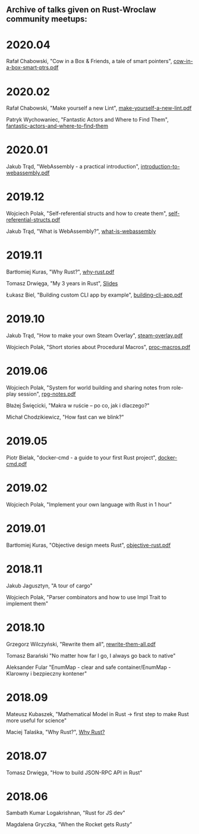 Archive of talks given on Rust-Wroclaw community meetups:
----

# 2020.04
Rafał Chabowski, "Cow in a Box & Friends, a tale of smart pointers", [cow-in-a-box-smart-ptrs.pdf](2020-04-cow-in-a-box-smart-ptrs.pdf)

# 2020.02
Rafał Chabowski, "Make yourself a new Lint", [make-yourself-a-new-lint.pdf](2020-02-make-yourself-a-new-lint.pdf)

Patryk Wychowaniec, "Fantastic Actors and Where to Find Them", [fantastic-actors-and-where-to-find-them](2020-02-fantastic-actors-and-where-to-find-them.pdf)

# 2020.01
Jakub Trąd, "WebAssembly - a practical introduction", [introduction-to-webassembly.pdf](2020-01-introduction-to-webassembly.pdf)

# 2019.12
Wojciech Polak, "Self-referential structs and how to create them", [self-referential-structs.pdf](2019-12-self-referential-structs.pdf)

Jakub Trąd, "What is WebAssembly?", [what-is-webassembly](2019-12-what-is-webassembly.pdf)

# 2019.11
Bartłomiej Kuras, "Why Rust?", [why-rust.pdf](2019-11-why-rust.pdf)

Tomasz Drwięga, "My 3 years in Rust", [Slides](https://slides.com/tomaszdrwiega/my-3-years-in-rust)

Łukasz Biel, "Building custom CLI app by example", [building-cli-app.pdf](2019-11-building-cli-app.pdf)

# 2019.10
Jakub Trąd, "How to make your own Steam Overlay", [steam-overlay.pdf](2019-10-how-to-make-your-own-steam-overlay.pdf)

Wojciech Polak, "Short stories about Procedural Macros", [proc-macros.pdf](2019-10-short-stories-about-procedural-macros.pdf)

# 2019.06
Wojciech Polak, "System for world building and sharing notes from role-play session", [rpg-notes.pdf](06-2019-rpg-notes.pdf)

Błażej Święcicki, "Makra w ruście – po co, jak i dlaczego?"

Michał Chodzikiewicz, "How fast can we blink?"

# 2019.05
Piotr Bielak, "docker-cmd - a guide to your first Rust project", [docker-cmd.pdf](2019-05-docker-cmd.pdf)

# 2019.02

Wojciech Polak, "Implement your own language with Rust in 1 hour"

# 2019.01
Bartłomiej Kuras, "Objective design meets Rust", [objective-rust.pdf](2019-01-objective-rust.pdf)

# 2018.11
Jakub Jagusztyn, "A tour of cargo"

Wojciech Polak, "Parser combinators and how to use Impl Trait to implement them"

# 2018.10
Grzegorz Wilczyński, "Rewrite them all", [rewrite-them-all.pdf](2018-10-rewrite-them-all.pdf)

Tomasz Barański "No matter how far I go, I always go back to native"

Aleksander Fular "EnumMap - clear and safe container/EnumMap - Klarowny i bezpieczny kontener"


# 2018.09

Mateusz Kubaszek, "Mathematical Model in Rust -> first step to make Rust more useful for science"

Maciej Talaśka, "Why Rust?", [Why Rust?](https://maciektalaska.github.io/why_rust/)

# 2018.07

Tomasz Drwięga, "How to build JSON-RPC API in Rust"

# 2018.06

Sambath Kumar Logakrishnan, "Rust for JS dev"

Magdalena Gryczka, “When the Rocket gets Rusty”
